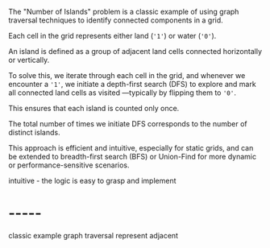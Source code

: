 The "Number of Islands" problem is a classic example of 
using graph traversal techniques 
to identify connected components in a grid. 

Each cell in the grid represents either land (`'1'`) or water (`'0'`). 

An island is defined as a group of adjacent land cells connected horizontally or vertically. 

To solve this, 
we iterate through each cell in the grid,
and whenever we encounter a `'1'`, 
we initiate a depth-first search (DFS) 
to explore and mark all connected land cells as visited
—typically by flipping them to `'0'`.

This ensures that each island is counted only once. 

The total number of times we initiate DFS corresponds to the number of distinct islands. 

This approach is efficient and intuitive, 
especially for static grids, and can be extended to breadth-first search (BFS) or Union-Find for more dynamic or performance-sensitive scenarios.


intuitive - the logic is easy to grasp and implement




# -----

classic example 
graph traversal 
represent 
adjacent 
